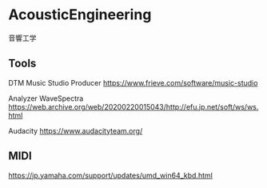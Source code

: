 # AcousticEngineering
音響工学

## Tools
DTM
Music Studio Producer
https://www.frieve.com/software/music-studio

Analyzer
WaveSpectra
https://web.archive.org/web/20200220015043/http://efu.jp.net/soft/ws/ws.html

Audacity
https://www.audacityteam.org/

## MIDI
https://jp.yamaha.com/support/updates/umd_win64_kbd.html


